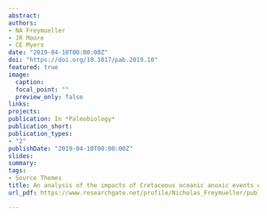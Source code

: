 ```yaml
---
abstract:
authors:
- NA Freymueller
- JR Moore
- CE Myers
date: "2019-04-10T00:00:00Z"
doi: "https://doi.org/10.1017/pab.2019.10"
featured: true
image:
  caption: 
  focal_point: ""
  preview_only: false
links:
projects:
publication: In *Paleobiology*
publication_short:
publication_types:
- "2"
publishDate: "2019-04-10T00:00:00Z"
slides:
summary: 
tags:
- Source Themes
title: An analysis of the impacts of Cretaceous oceanic anoxic events on global molluscan diversity dynamics
url_pdf: https://www.researchgate.net/profile/Nicholas_Freymueller/publication/332328937_An_analysis_of_the_impacts_of_Cretaceous_oceanic_anoxic_events_on_global_molluscan_diversity_dynamics/links/5cb0ac984585156cd792ed8b/An-analysis-of-the-impacts-of-Cretaceous-oceanic-anoxic-events-on-global-molluscan-diversity-dynamics.pdf

---
```

